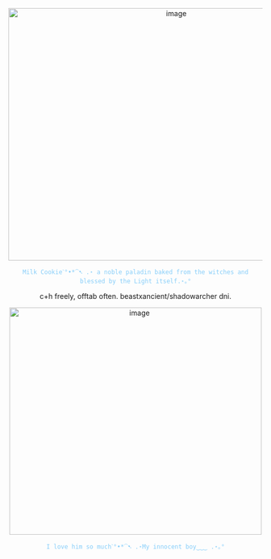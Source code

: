 


<p align="center">
  <img <img width="650" height="500" alt="image" src="https://github.com/user-attachments/assets/4a679ee4-b391-4378-9526-956627b3fb74" />

</p>
<p align="center">
<code style="color : lightskyblue">Milk Cookieˋ°•*⁀➷ .⋆ a noble paladin baked from the witches and blessed by the Light itself.⋆｡°</code>
<p align="center">
  c+h freely, offtab often.
beastxancient/shadowarcher dni.
 <p align="center"> 
  <img width="500" height="450" alt="image" src="https://github.com/user-attachments/assets/13be9690-7653-4bd2-ac0c-0b43cf1e1589" />
 <p align="center">
  <code style="color : lightskyblue">I love him so muchˋ°•*⁀➷ .⋆My innocent boy‿‿‿ .⋆｡°</code>
